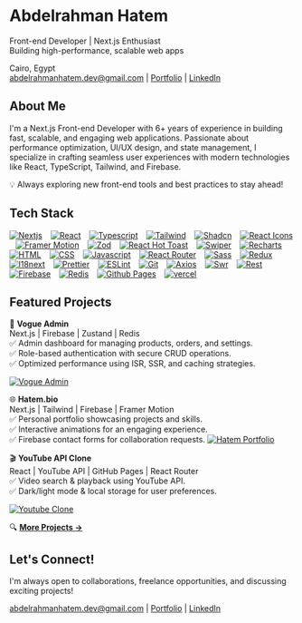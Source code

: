 # Abdelrahman Hatem
Front-end Developer | Next.js Enthusiast <br>
Building high-performance, scalable web apps

Cairo, Egypt <br>
<abdelrahmanhatem.dev@gmail.com> | [Portfolio](https://www.hatem.bio/) | [LinkedIn](https://www.linkedin.com/in/abdelrahmanhatemdev/)


## About Me
I'm a Next.js Front-end Developer with 6+ years of experience in building fast, scalable, and engaging web applications. Passionate about performance optimization, UI/UX design, and state management, I specialize in crafting seamless user experiences with modern technologies like React, TypeScript, Tailwind, and Firebase.

💡 Always exploring new front-end tools and best practices to stay ahead!


## Tech Stack

[<img src="https://abdelrahmanhatemdev.github.io/images/images/stack_frames/nextjs.webp" alt="Nextjs" title="Nextjs">](https://nextjs.org/) &ensp; 
[<img src="https://abdelrahmanhatemdev.github.io/images/images/stack_frames/react.webp" alt="React" title="React">](https://react.dev/) &ensp; 
[<img src="https://abdelrahmanhatemdev.github.io/images/images/stack_frames/typescript.webp" alt="Typescript" title="Typescript">](https://www.typescriptlang.org/) &ensp; 
[<img src="https://abdelrahmanhatemdev.github.io/images/images/stack_frames/tailwind.webp" alt="Tailwind" title="Tailwind">](https://tailwindcss.com/) &ensp; 
[<img src="https://abdelrahmanhatemdev.github.io/images/images/stack_frames/shadcn.webp" alt="Shadcn" title="Shadcn">](https://ui.shadcn.com/) &ensp; 
[<img src="https://abdelrahmanhatemdev.github.io/images/images/stack_frames/react-icons.webp" alt="React Icons" title="React Icons">](https://react-icons.github.io/react-icons/) &ensp; 
[<img src="https://abdelrahmanhatemdev.github.io/images/images/stack_frames/framer.webp" alt="Framer Motion" title="Framer Motion">](https://www.framer.com/motion/) &ensp; 
[<img src="https://abdelrahmanhatemdev.github.io/images/images/stack_frames/zod.webp" alt="Zod" title="Zod">](https://zod.dev/) &ensp; 
[<img src="https://abdelrahmanhatemdev.github.io/images/images/stack_frames/react-hot-toast.webp" alt="React Hot Toast" title="React Hot Toast">](https://react-hot-toast.com/) &ensp; 
[<img src="https://abdelrahmanhatemdev.github.io/images/images/stack_frames/swiper.webp" alt="Swiper" title="Swiper">](https://swiperjs.com/) &ensp; 
[<img src="https://abdelrahmanhatemdev.github.io/images/images/stack_frames/recharts.webp" alt="Recharts" title="Recharts">](https://recharts.org/) &ensp;
[<img src="https://abdelrahmanhatemdev.github.io/images/images/stack_frames/html.webp" alt="HTML" title="HTML">](https://developer.mozilla.org/en-US/docs/Web/HTML) &ensp;
[<img src="https://abdelrahmanhatemdev.github.io/images/images/stack_frames/css.webp" alt="CSS" title="css">](https://developer.mozilla.org/en-US/docs/Web/CSS) &ensp;
[<img src="https://abdelrahmanhatemdev.github.io/images/images/stack_frames/javascript.webp" alt="Javascript" title="Javascript">](https://developer.mozilla.org/en-US/docs/Web/JavaScript) &ensp;
[<img src="https://abdelrahmanhatemdev.github.io/images/images/stack_frames/react-router.webp" alt="React Router" title="React Router">](https://reactrouter.com/) &ensp;
[<img src="https://abdelrahmanhatemdev.github.io/images/images/stack_frames/sass.webp" alt="Sass" title="Sass">](https://sass-lang.com/) &ensp;
[<img src="https://abdelrahmanhatemdev.github.io/images/images/stack_frames/redux.webp" alt="Redux" title="Redux">](https://redux.js.org/) &ensp;
[<img src="https://abdelrahmanhatemdev.github.io/images/images/stack_frames/i18next.webp" alt="I18next" title="I18next">](https://www.i18next.com/) &ensp; 
[<img src="https://abdelrahmanhatemdev.github.io/images/images/stack_frames/prettier.webp" alt="Prettier" title="Prettier">](https://prettier.io/) &ensp;
[<img src="https://abdelrahmanhatemdev.github.io/images/images/stack_frames/eslint.webp" alt="ESLint" title="ESLint">](https://eslint.org/) &ensp; 
[<img src="https://abdelrahmanhatemdev.github.io/images/images/stack_frames/git.webp" alt="Git" title="Git">](https://git-scm.com/) &ensp;
[<img src="https://abdelrahmanhatemdev.github.io/images/images/stack_frames/axios.webp" alt="Axios" title="Axios">](https://axios-http.com/) &ensp; 
[<img src="https://abdelrahmanhatemdev.github.io/images/images/stack_frames/swr.webp" alt="Swr" title="Swr">](https://swr.vercel.app/) &ensp;
[<img src="https://abdelrahmanhatemdev.github.io/images/images/stack_frames/rest.webp" alt="Rest" title="Rest">](https://aws.amazon.com/what-is/restful-api/#:~:text=RESTful%20API%20is%20an%20interface,applications%20to%20perform%20various%20tasks.) &ensp;
[<img src="https://abdelrahmanhatemdev.github.io/images/images/stack_frames/firebase.webp" 
alt="Firebase" title="Firebase">](https://firebase.google.com/) &ensp; 
[<img src="https://abdelrahmanhatemdev.github.io/images/images/stack_frames/redis.webp" alt="Redis" title="Redis">](https://redis.io/) &ensp;
[<img src="https://abdelrahmanhatemdev.github.io/images/images/stack_frames/github-pages.webp" alt="Github Pages" title="Github Pages">](https://pages.github.com/) &ensp;
[<img src="https://abdelrahmanhatemdev.github.io/images/images/stack_frames/vercel.webp" alt="vercel" title="vercel">](https://www.vercel.com/) &ensp; 


## Featured Projects
🎨 **Vogue Admin**<br>
Next.js | Firebase | Zustand | Redis<br>
✅ Admin dashboard for managing products, orders, and settings.<br>
✅ Role-based authentication with secure CRUD operations.<br>
✅ Optimized performance using ISR, SSR, and caching strategies.

[<img src="https://abdelrahmanhatemdev.github.io/images/images/profile/vogue-admin.webp" alt="Vogue Admin" title="Vogue Admin">](https://vogue-admin.vercel.app/) &ensp; 


🌐 **Hatem.bio**<br>
Next.js | Tailwind | Firebase | Framer Motion<br>
✅ Personal portfolio showcasing projects and skills.<br>
✅ Interactive animations for an engaging experience.<br>
✅ Firebase contact forms for collaboration requests.
[<img src="https://abdelrahmanhatemdev.github.io/images/images/profile/hatem.webp" alt="Hatem Portfolio" title="Hatem Portfolio">](https://hatem.bio/) &ensp; 

🎬 **YouTube API Clone**<br>
React | YouTube API | GitHub Pages | React Router<br>
✅ Video search & playback using YouTube API.<br>
✅ Dark/light mode & local storage for user preferences.

[<img src="https://abdelrahmanhatemdev.github.io/images/images/profile/hatem.webp" alt="Youtube Clone" title="Youtube Clone">](https://abdelrahmanhatemdev.github.io/youtube-api/) &ensp; 

🔍 [**More Projects →**](https://github.com/abdelrahmanhatemdev?tab=repositories)


## Let's Connect!
I'm always open to collaborations, freelance opportunities, and discussing exciting projects!

<abdelrahmanhatem.dev@gmail.com> |
[Portfolio](https://www.hatem.bio/) | [LinkedIn](https://www.linkedin.com/in/abdelrahmanhatemdev/)